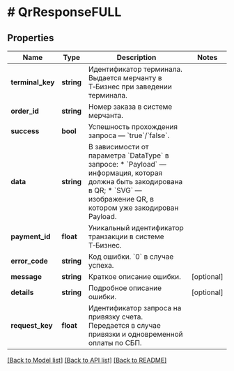 # # QrResponseFULL

## Properties

Name | Type | Description | Notes
------------ | ------------- | ------------- | -------------
**terminal_key** | **string** | Идентификатор терминала. Выдается мерчанту в Т‑Бизнес при заведении терминала. |
**order_id** | **string** | Номер заказа в системе мерчанта. |
**success** | **bool** | Успешность прохождения запроса — &#x60;true&#x60;/&#x60;false&#x60;. |
**data** | **string** | В зависимости от параметра &#x60;DataType&#x60; в запросе:   * &#x60;Payload&#x60; — информация, которая должна быть закодирована в QR;   * &#x60;SVG&#x60; — изображение QR, в котором уже закодирован Payload. |
**payment_id** | **float** | Уникальный идентификатор транзакции в системе Т‑Бизнес. |
**error_code** | **string** | Код ошибки. &#x60;0&#x60; в случае успеха. |
**message** | **string** | Краткое описание ошибки. | [optional]
**details** | **string** | Подробное описание ошибки. | [optional]
**request_key** | **float** | Идентификатор запроса на привязку счета. Передается в случае привязки и одновременной оплаты по CБП. |

[[Back to Model list]](../../README.md#models) [[Back to API list]](../../README.md#endpoints) [[Back to README]](../../README.md)
